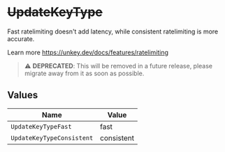 # ~~UpdateKeyType~~

Fast ratelimiting doesn't add latency, while consistent ratelimiting is more accurate.

Learn more
<https://unkey.dev/docs/features/ratelimiting>

> :warning: **DEPRECATED**: This will be removed in a future release, please migrate away from it as soon as possible.


## Values

| Name                      | Value                     |
| ------------------------- | ------------------------- |
| `UpdateKeyTypeFast`       | fast                      |
| `UpdateKeyTypeConsistent` | consistent                |
